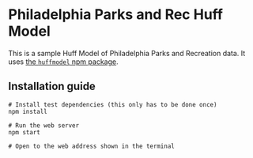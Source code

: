 # Philadelphia Parks and Rec Huff Model

This is a sample Huff Model of Philadelphia Parks and Recreation data. It uses [the `huffmodel` npm package](https://github.com/jeffstern/huffmodel).

## Installation guide
```
# Install test dependencies (this only has to be done once)
npm install

# Run the web server
npm start 

# Open to the web address shown in the terminal
```
